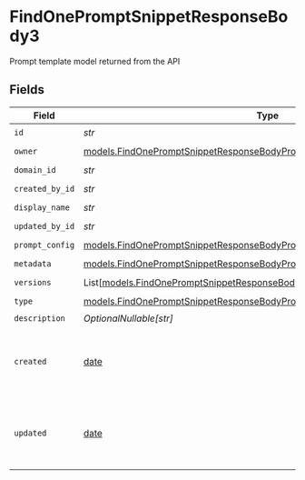 # FindOnePromptSnippetResponseBody3

Prompt template model returned from the API


## Fields

| Field                                                                                                                                                        | Type                                                                                                                                                         | Required                                                                                                                                                     | Description                                                                                                                                                  |
| ------------------------------------------------------------------------------------------------------------------------------------------------------------ | ------------------------------------------------------------------------------------------------------------------------------------------------------------ | ------------------------------------------------------------------------------------------------------------------------------------------------------------ | ------------------------------------------------------------------------------------------------------------------------------------------------------------ |
| `id`                                                                                                                                                         | *str*                                                                                                                                                        | :heavy_check_mark:                                                                                                                                           | N/A                                                                                                                                                          |
| `owner`                                                                                                                                                      | [models.FindOnePromptSnippetResponseBodyPromptSnippetsResponseOwner](../models/findonepromptsnippetresponsebodypromptsnippetsresponseowner.md)               | :heavy_check_mark:                                                                                                                                           | N/A                                                                                                                                                          |
| `domain_id`                                                                                                                                                  | *str*                                                                                                                                                        | :heavy_check_mark:                                                                                                                                           | N/A                                                                                                                                                          |
| `created_by_id`                                                                                                                                              | *str*                                                                                                                                                        | :heavy_check_mark:                                                                                                                                           | N/A                                                                                                                                                          |
| `display_name`                                                                                                                                               | *str*                                                                                                                                                        | :heavy_check_mark:                                                                                                                                           | N/A                                                                                                                                                          |
| `updated_by_id`                                                                                                                                              | *str*                                                                                                                                                        | :heavy_check_mark:                                                                                                                                           | N/A                                                                                                                                                          |
| `prompt_config`                                                                                                                                              | [models.FindOnePromptSnippetResponseBodyPromptSnippetsResponsePromptConfig](../models/findonepromptsnippetresponsebodypromptsnippetsresponsepromptconfig.md) | :heavy_check_mark:                                                                                                                                           | N/A                                                                                                                                                          |
| `metadata`                                                                                                                                                   | [models.FindOnePromptSnippetResponseBodyPromptSnippetsResponseMetadata](../models/findonepromptsnippetresponsebodypromptsnippetsresponsemetadata.md)         | :heavy_check_mark:                                                                                                                                           | N/A                                                                                                                                                          |
| `versions`                                                                                                                                                   | List[[models.FindOnePromptSnippetResponseBodyPromptSnippetsResponseVersions](../models/findonepromptsnippetresponsebodypromptsnippetsresponseversions.md)]   | :heavy_check_mark:                                                                                                                                           | N/A                                                                                                                                                          |
| `type`                                                                                                                                                       | [models.FindOnePromptSnippetResponseBodyPromptSnippetsResponseType](../models/findonepromptsnippetresponsebodypromptsnippetsresponsetype.md)                 | :heavy_check_mark:                                                                                                                                           | N/A                                                                                                                                                          |
| `description`                                                                                                                                                | *OptionalNullable[str]*                                                                                                                                      | :heavy_minus_sign:                                                                                                                                           | N/A                                                                                                                                                          |
| `created`                                                                                                                                                    | [date](https://docs.python.org/3/library/datetime.html#date-objects)                                                                                         | :heavy_minus_sign:                                                                                                                                           | The date and time the resource was created                                                                                                                   |
| `updated`                                                                                                                                                    | [date](https://docs.python.org/3/library/datetime.html#date-objects)                                                                                         | :heavy_minus_sign:                                                                                                                                           | The date and time the resource was last updated                                                                                                              |